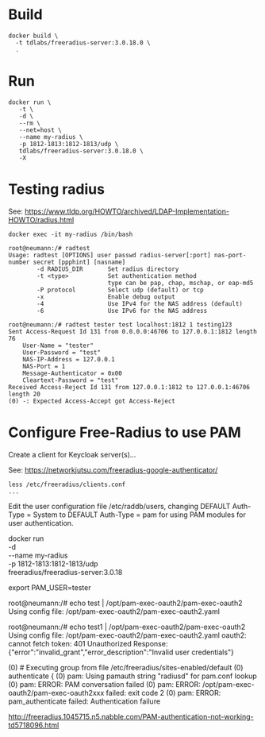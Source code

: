 # Build
```
docker build \
  -t tdlabs/freeradius-server:3.0.18.0 \
  .
```

# Run
```
docker run \
   -t \
   -d \
   --rm \
   --net=host \
   --name my-radius \
   -p 1812-1813:1812-1813/udp \
   tdlabs/freeradius-server:3.0.18.0 \
   -X
 ```


# Testing radius
See: https://www.tldp.org/HOWTO/archived/LDAP-Implementation-HOWTO/radius.html

```
docker exec -it my-radius /bin/bash

root@neumann:/# radtest
Usage: radtest [OPTIONS] user passwd radius-server[:port] nas-port-number secret [ppphint] [nasname]
        -d RADIUS_DIR       Set radius directory
        -t <type>           Set authentication method
                            type can be pap, chap, mschap, or eap-md5
        -P protocol         Select udp (default) or tcp
        -x                  Enable debug output
        -4                  Use IPv4 for the NAS address (default)
        -6                  Use IPv6 for the NAS address

root@neumann:/# radtest tester test localhost:1812 1 testing123
Sent Access-Request Id 131 from 0.0.0.0:46706 to 127.0.0.1:1812 length 76
	User-Name = "tester"
	User-Password = "test"
	NAS-IP-Address = 127.0.0.1
	NAS-Port = 1
	Message-Authenticator = 0x00
	Cleartext-Password = "test"
Received Access-Reject Id 131 from 127.0.0.1:1812 to 127.0.0.1:46706 length 20
(0) -: Expected Access-Accept got Access-Reject
```

# Configure Free-Radius to use PAM
Create a client for Keycloak server(s)...

See: https://networkjutsu.com/freeradius-google-authenticator/

```
less /etc/freeradius/clients.conf 
...
```

Edit the user configuration file /etc/raddb/users, changing DEFAULT Auth-Type = System to DEFAULT Auth-Type = pam for using PAM modules for user authentication.


docker run \
   -d \
   --name my-radius \
   -p 1812-1813:1812-1813/udp \
   freeradius/freeradius-server:3.0.18



export PAM_USER=tester

root@neumann:/# echo test | /opt/pam-exec-oauth2/pam-exec-oauth2
Using config file: /opt/pam-exec-oauth2/pam-exec-oauth2.yaml


root@neumann:/# echo test1 | /opt/pam-exec-oauth2/pam-exec-oauth2
Using config file: /opt/pam-exec-oauth2/pam-exec-oauth2.yaml
oauth2: cannot fetch token: 401 Unauthorized
Response: {"error":"invalid_grant","error_description":"Invalid user credentials"}



(0) # Executing group from file /etc/freeradius/sites-enabled/default
(0)   authenticate {
(0) pam: Using pamauth string "radiusd" for pam.conf lookup
(0) pam: ERROR: PAM conversation failed
(0) pam: ERROR: /opt/pam-exec-oauth2/pam-exec-oauth2xxx failed: exit code 2
(0) pam: ERROR: pam_authenticate failed: Authentication failure


http://freeradius.1045715.n5.nabble.com/PAM-authentication-not-working-td5718096.html